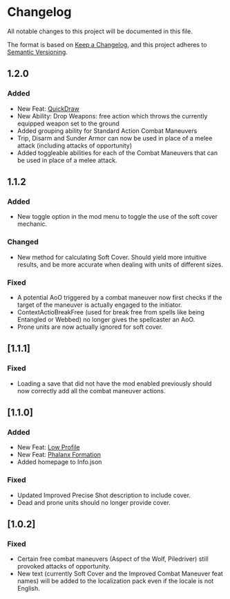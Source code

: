 ﻿# Changelog
All notable changes to this project will be documented in this file.

The format is based on [Keep a Changelog](https://keepachangelog.com/en/1.0.0/),
and this project adheres to [Semantic Versioning](https://semver.org/spec/v2.0.0.html).

## 1.2.0

### Added
- New Feat: [QuickDraw](https://www.d20pfsrd.com/feats/combat-feats/quick-draw-combat/)
- New Ability: Drop Weapons: free action which throws the currently equipped weapon set to the ground
- Added grouping ability for Standard Action Combat Maneuvers
- Trip, Disarm and Sunder Armor can now be used in place of a melee attack (including attacks of opportunity)
- Added toggleable abilities for each of the Combat Maneuvers that can be used in place of a melee attack.

## 1.1.2

### Added
- New toggle option in the mod menu to toggle the use of the soft cover mechanic.

### Changed
- New method for calculating Soft Cover. Should yield more intuitive results, and be more accurate when dealing with units of different sizes.

### Fixed
- A potential AoO triggered by a combat maneuver now first checks if the target of the maneuver is actually engaged to the initiator.
- ContextActioBreakFree (used for break free from spells like being Entangled or Webbed) no longer gives the spellcaster an AoO.
- Prone units are now actually ignored for soft cover.

## [1.1.1]

### Fixed
- Loading a save that did not have the mod enabled previously should now correctly add all the combat maneuver actions.

## [1.1.0]

### Added
- New Feat: [Low Profile](https://www.d20pfsrd.com/feats/combat-feats/low-profile-combat/)
- New Feat: [Phalanx Formation](https://www.d20pfsrd.com/feats/combat-feats/phalanx-formation-combat/)
- Added homepage to Info.json
### Fixed
- Updated Improved Precise Shot description to include cover.
- Dead and prone units should no longer provide cover.

## [1.0.2]

### Fixed
- Certain free combat maneuvers (Aspect of the Wolf, Piledriver) still provoked attacks of opportunity.
- New text (currently Soft Cover and the Improved Combat Maneuver feat names) will be added to the localization pack even if the locale is not English.